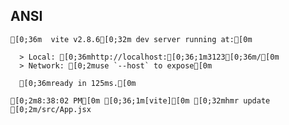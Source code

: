 ## ANSI

```ansi filename="vite --port 3123"
[0;36m  vite v2.8.6[0;32m dev server running at:[0m

  > Local: [0;36mhttp://localhost:[0;36;1m3123[0;36m/[0m
  > Network: [0;2muse `--host` to expose[0m

  [0;36mready in 125ms.[0m

[0;2m8:38:02 PM[0m [0;36;1m[vite][0m [0;32mhmr update [0;2m/src/App.jsx
```

